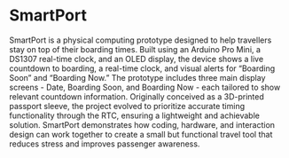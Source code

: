 # SmartPort

SmartPort is a physical computing prototype designed to help travellers stay on top of their boarding times. 
Built using an Arduino Pro Mini, a DS1307 real-time clock, and an OLED display, the device shows a live countdown to boarding, a real-time clock, and visual alerts for “Boarding Soon” and “Boarding Now.” 
The prototype includes three main display screens - Date, Boarding Soon, and Boarding Now - each tailored to show relevant countdown information. 
Originally conceived as a 3D-printed passport sleeve, the project evolved to prioritize accurate timing functionality through the RTC, ensuring a lightweight and achievable solution.
SmartPort demonstrates how coding, hardware, and interaction design can work together to create a small but functional travel tool that reduces stress and improves passenger awareness.
